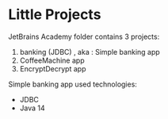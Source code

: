 ﻿# Little Projects
 JetBrains Academy folder contains 3 projects: 
 1) banking (JDBC) , aka : Simple banking app
 2) CoffeeMachine app
 3) EncryptDecrypt app
 
 Simple banking app used technologies:
 - JDBC 
 - Java 14
